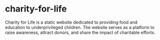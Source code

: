 # charity-for-life
Charity for Life is a static website dedicated to providing food and education to underprivileged children. The website serves as a platform to raise awareness, attract donors, and share the impact of charitable efforts.
